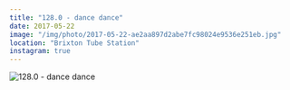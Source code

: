 ```yaml
---
title: "128.0 - dance dance"
date: 2017-05-22
image: "/img/photo/2017-05-22-ae2aa897d2abe7fc98024e9536e251eb.jpg"
location: "Brixton Tube Station"
instagram: true
---
```


![128.0 - dance dance](/img/photo/2017-05-22-ae2aa897d2abe7fc98024e9536e251eb.jpg)
